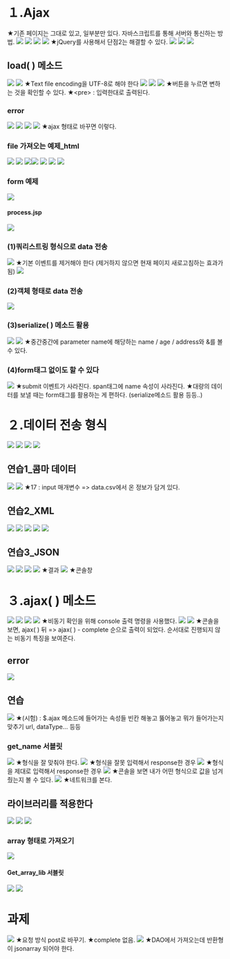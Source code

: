 # １.Ajax
★기존 페이지는 그대로 있고, 일부분만 있다. 자바스크립트를 통해 서버와 통신하는 방법. 
![](../image/Pasted%20image%2020240314092136.png)
![](../image/Pasted%20image%2020240314093935.png)
![](../image/Pasted%20image%2020240314094124.png)
![](../image/Pasted%20image%2020240314094214.png)
★jQuery를 사용해서 단점2는 해결할 수 있다.
![](../image/Pasted%20image%2020240314094303.png)
![](../image/Pasted%20image%2020240314094450.png)
![](../image/Pasted%20image%2020240314094524.png)


## load( ) 메소드
![](../image/Pasted%20image%2020240314094733.png)
![](../image/Pasted%20image%2020240314100613.png)
★Text file encoding을 UTF-8로 해야 한다
![](../image/Pasted%20image%2020240314101120.png)
![](../image/Pasted%20image%2020240314102028.png)
![](../image/Pasted%20image%2020240314102235.png)
★버튼을 누르면 변하는 것을 확인할 수 있다.
★\<pre> : 입력한대로 출력된다.

### error
![](../image/Pasted%20image%2020240314102930.png)
![](../image/Pasted%20image%2020240314103323.png)
![](../image/Pasted%20image%2020240314103327.png)
![](../image/Pasted%20image%2020240314103402.png)
★ajax 형태로 바꾸면 이렇다.


### file 가져오는 예제_html
![](../image/Pasted%20image%2020240314103655.png)
![](../image/Pasted%20image%2020240314103755.png)
![](../image/Pasted%20image%2020240314104535.png)![](../image/Pasted%20image%2020240314104541.png)
![](../image/Pasted%20image%2020240314110254.png)
![](../image/Pasted%20image%2020240314110443.png)
![](../image/Pasted%20image%2020240314110810.png)


### form 예제
![](../image/Pasted%20image%2020240314111500.png)
#### process.jsp
![](../image/Pasted%20image%2020240314112623.png)

### (1)쿼리스트링 형식으로 data 전송
![](../image/Pasted%20image%2020240314112932.png)
★기본 이벤트를 제거해야 한다 (제거하지 않으면 현재 페이지 새로고침하는 효과가 됨)
![](../image/Pasted%20image%2020240314120055.png)


### (2)객체 형태로 data 전송
![](../image/Pasted%20image%2020240314120801.png)



### (3)serialize( ) 메소드 활용
![](../image/Pasted%20image%2020240314121330.png)
![](../image/Pasted%20image%2020240314121601.png)
★중간중간에 parameter name에 해당하는 name / age / address와 &를 볼 수 있다.


### (4)form태그 없이도 할 수 있다
![](../image/Pasted%20image%2020240314121904.png)
★submit 이벤트가 사라진다. span태그에 name 속성이 사라진다.
★대량의 데이터를 보낼 때는 form태그를 활용하는 게 편하다. (serialize메소드 활용 등등..)


# ２.데이터 전송 형식
![](../image/Pasted%20image%2020240314122641.png)
![](../image/Pasted%20image%2020240314123550.png)
![](../image/Pasted%20image%2020240314124225.png)
![](../image/Pasted%20image%2020240314124654.png)

## 연습1_콤마 데이터
![](../image/Pasted%20image%2020240314140841.png)
![](../image/Pasted%20image%2020240314142645.png)
★17 : input 매개변수 => data.csv에서 온 정보가 담겨 있다.


## 연습2_XML
![](../image/Pasted%20image%2020240314143209.png)
![](../image/Pasted%20image%2020240314143136.png)
![](../image/Pasted%20image%2020240314143229.png)
![](../image/Pasted%20image%2020240314143711.png)
![](../image/Pasted%20image%2020240314150725.png)



## 연습3_JSON
![](../image/Pasted%20image%2020240314152325.png)
![](../image/Pasted%20image%2020240314152604.png)
![](../image/Pasted%20image%2020240314153521.png)
![](../image/Pasted%20image%2020240314154547.png)
★결과
![](../image/Pasted%20image%2020240314154536.png)
★콘솔창


# ３.ajax( ) 메소드
![](../image/Pasted%20image%2020240314154939.png)
![](../image/Pasted%20image%2020240314155029.png)
![](../image/Pasted%20image%2020240314161244.png)
![](../image/Pasted%20image%2020240314161856.png)
★비동기 확인을 위해 console 출력 명령을 사용했다.
![](../image/Pasted%20image%2020240314162423.png)
![](../image/Pasted%20image%2020240314162550.png)
★콘솔을 보면, ajax( ) 뒤 => ajax( ) - complete 순으로 출력이 되었다. 순서대로 진행되지 않는 비동기 특징을 보여준다.


## error
![](../image/Pasted%20image%2020240314163015.png)



## 연습
![](../image/Pasted%20image%2020240314163509.png)
★(시험) : $.ajax 메소드에 들어가는 속성들 빈칸 해놓고 뚫어놓고 뭐가 들어가는지 맞추기 url, dataType... 등등

### get_name 서블릿
![](../image/Pasted%20image%2020240314164027.png)
★형식을 잘 맞춰야 한다.
![](../image/Pasted%20image%2020240314164807.png)
★형식을 잘못 입력해서 response한 경우
![](../image/Pasted%20image%2020240314164846.png)
★형식을 제대로 입력해서 response한 경우
![](../image/Pasted%20image%2020240314164900.png)
★콘솔을 보면 내가 어떤 형식으로 값을 넘겨줬는지 볼 수 있다.
![](../image/Pasted%20image%2020240314170353.png)
★네트워크를 본다.


## 라이브러리를 적용한다
![](../image/Pasted%20image%2020240314170552.png)
![](../image/Pasted%20image%2020240314170831.png)
![](../image/Pasted%20image%2020240314171031.png)

### array 형태로 가져오기
![](../image/Pasted%20image%2020240314171455.png)

#### Get_array_lib 서블릿
![](../image/Pasted%20image%2020240314171900.png)
![](../image/Pasted%20image%2020240314172508.png)


# 과제
![](../image/Pasted%20image%2020240314172533.png)
★요청 방식 post로 바꾸기.
★complete 없음.
![](../image/Pasted%20image%2020240314173548.png)
★DAO에서 가져오는데 반환형이 jsonarray 되어야 한다.
